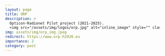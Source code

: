 ```yaml
---
layout: page
title: ORP
description: >
  Opticon-Radionet Pilot project (2021-2025).
  <img src="/assets/img/logos/orp.jpg" alt="inline_image" style="" class="img-fluid rounded">
img: assets/img/orp_img.jpeg
redirect: https://www.orp-h2020.eu
importance: 2
category: past
---
```

